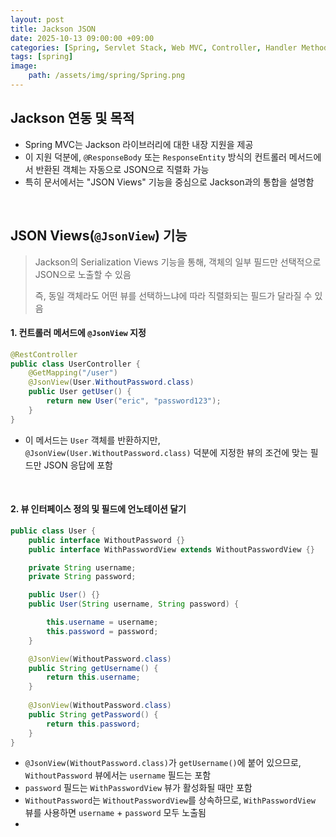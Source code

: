 ```yaml
---
layout: post
title: Jackson JSON
date: 2025-10-13 09:00:00 +09:00
categories: [Spring, Servlet Stack, Web MVC, Controller, Handler Method]
tags: [spring]
image:
    path: /assets/img/spring/Spring.png
---
```


## Jackson 연동 및 목적

- Spring MVC는 Jackson 라이브러리에 대한 내장 지원을 제공
- 이 지원 덕분에, `@ResponseBody` 또는 `ResponseEntity` 방식의 컨트롤러 메서드에서 반환된 객체는 자동으로 JSON으로 직렬화 가능
- 특히 문서에서는 "JSON Views" 기능을 중심으로 Jackson과의 통합을 설명함

<br>

## JSON Views(`@JsonView`) 기능

> Jackson의 Serialization Views 기능을 통해, 객체의 일부 필드만 선택적으로 JSON으로 노출할 수 있음
>
> 즉, 동일 객체라도 어떤 뷰를 선택하느냐에 따라 직렬화되는 필드가 달라질 수 있음

#### 1. 컨트롤러 메서드에 `@JsonView`  지정


```java
@RestController
public class UserController {
    @GetMapping("/user")
    @JsonView(User.WithoutPassword.class)
    public User getUser() {
        return new User("eric", "password123");
    }
}
```

- 이 메서드는 `User` 객체를 반환하지만, `@JsonView(User.WithoutPassword.class)` 덕분에 지정한 뷰의 조건에 맞는 필드만 JSON 응답에 포함

<br>

#### 2. 뷰 인터페이스 정의 및 필드에 언노테이션 달기

```java
public class User {
    public interface WithoutPassword {}
    public interface WithPasswordView extends WithoutPasswordView {}

    private String username;
    private String password;

    public User() {}
    public User(String username, String password) {

        this.username = username;
        this.password = password;
    }

    @JsonView(WithoutPassword.class)
    public String getUsername() {
        return this.username;
    }
    
    @JsonView(WithoutPassword.class)
    public String getPassword() {
        return this.password;
    }
}
```

- `@JsonView(WithoutPassword.class)`가 `getUsername()`에 붙어 있으므로, `WithoutPassword` 뷰에서는 `username` 필드는 포함
- `password` 필드는 `WithPasswordView` 뷰가 활성화될 때만 포함
- `WithoutPassword`는 `WithoutPasswordView`를 상속하므로, `WithPasswordView` 뷰를 사용하면 `username` + `password` 모두 노출됨
- 